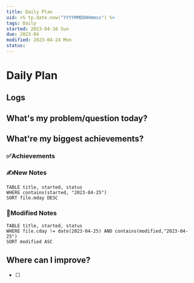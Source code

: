 ```yaml
---
title: Daily Plan
uid: <% tp.date.now("YYYYMMDDHHmmss") %> 
tags: Daily
started: 2023-04-16 Sun
due: 2023-04
modified: 2023-04-24 Mon
status: 
---
```

# Daily Plan
## Logs

## What's my problem/question today?

## What're my biggest achievements?
### ✅Achievements

### ✍️New Notes

```dataview
TABLE title, started, status
WHERE contains(started, "2023-04-25")
SORT file.mday DESC
```

### 📝Modified Notes

```dataview
TABLE title, started, status
WHERE file.cday != date(2023-04-25) AND contains(modified,"2023-04-25")
SORT modified ASC
```

## Where can I improve?
- [ ] 

